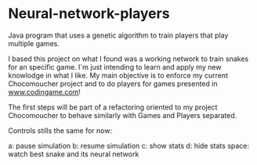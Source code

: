 # Neural-network-players
Java program that uses a genetic algorithm to train players that play multiple games.

I based this project on what I found was a working network to train snakes for an specific game. I´m just intending to learn and apply my new knowlodge in
what I like. My main objective is to enforce my current Chocomoucher project and to do players for games presented in www.codingame.com!

The first steps will be part of a refactoring oriented to my project Chocomoucher to behave similarly with Games and Players separated.

Controls stills the same for now:

a:       pause simulation
b:       resume simulation
c:       show stats
d:       hide stats
space:   watch best snake and its neural network
